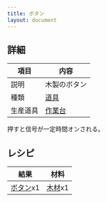 ```yaml
---
title: ボタン
layout: document
---
```

## 詳細

|項目|内容|
|---|---|
|説明|木製のボタン|
|種類|[道具](道具)|
|生産道具|[作業台](作業台)|

押すと信号が一定時間オンされる。

## レシピ

|結果|材料|
|---|---|
|[ボタン](ボタン)x1|[木材](木材)x1|
